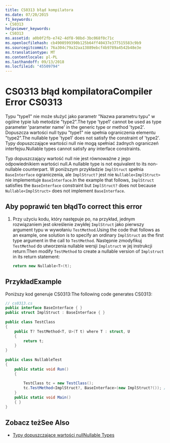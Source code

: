 ```yaml
---
title: CS0313 błąd kompilatora
ms.date: 07/20/2015
f1_keywords:
- CS0313
helpviewer_keywords:
- CS0313
ms.assetid: a0b0f2fb-e742-4df8-98bd-3bc068f0c71c
ms.openlocfilehash: cb4900599390b125b64ff40437e377515583c9b9
ms.sourcegitcommit: 76a304c79a32aa13889ebcf4b9789a4542b48e3e
ms.translationtype: MT
ms.contentlocale: pl-PL
ms.lasthandoff: 09/13/2018
ms.locfileid: "45509794"
---
```

# <a name="compiler-error-cs0313"></a><span data-ttu-id="74bf2-102">CS0313 błąd kompilatora</span><span class="sxs-lookup"><span data-stu-id="74bf2-102">Compiler Error CS0313</span></span>
<span data-ttu-id="74bf2-103">Typu "type1" nie może służyć jako parametr "Nazwa parametru typu" w ogólne typie lub metodzie "type2".</span><span class="sxs-lookup"><span data-stu-id="74bf2-103">The type 'type1' cannot be used as type parameter 'parameter name' in the generic type or method 'type2'.</span></span> <span data-ttu-id="74bf2-104">Dopuszcza wartości null typu "type1" nie spełnia ograniczenia elementu "type2".</span><span class="sxs-lookup"><span data-stu-id="74bf2-104">The nullable type 'type1' does not satisfy the constraint of 'type2'.</span></span> <span data-ttu-id="74bf2-105">Typy dopuszczające wartości null nie mogą spełniać żadnych ograniczeń interfejsu.</span><span class="sxs-lookup"><span data-stu-id="74bf2-105">Nullable types cannot satisfy any interface constraints.</span></span>  
  
 <span data-ttu-id="74bf2-106">Typ dopuszczający wartość null nie jest równoważne z jego odpowiednikiem wartości null.</span><span class="sxs-lookup"><span data-stu-id="74bf2-106">A nullable type is not equivalent to its non-nullable counterpart.</span></span> <span data-ttu-id="74bf2-107">W poniższym przykładzie `ImplStruct` spełnia `BaseInterface` ograniczenia, ale `ImplStruct?` jest nie `Nullable<ImplStruct>` nie implementuje `BaseInterface`.</span><span class="sxs-lookup"><span data-stu-id="74bf2-107">In the example that follows, `ImplStruct` satisfies the `BaseInterface` constraint but `ImplStruct?` does not because `Nullable<ImplStruct>` does not implement `BaseInterface`.</span></span>  
  
## <a name="to-correct-this-error"></a><span data-ttu-id="74bf2-108">Aby poprawić ten błąd</span><span class="sxs-lookup"><span data-stu-id="74bf2-108">To correct this error</span></span>  
  
1.  <span data-ttu-id="74bf2-109">Przy użyciu kodu, który następuje po, na przykład, jednym rozwiązaniem jest określenie zwykłej `ImplStruct` jako pierwszy argument typu w wywołaniu `TestMethod`.</span><span class="sxs-lookup"><span data-stu-id="74bf2-109">Using the code that follows as an example, one solution is to specify an ordinary `ImplStruct` as the first type argument in the call to `TestMethod`.</span></span> <span data-ttu-id="74bf2-110">Następnie zmodyfikuj `TestMethod` do utworzenia nullable wersji `Implstruct` w jej instrukcji return:</span><span class="sxs-lookup"><span data-stu-id="74bf2-110">Then modify `TestMethod` to create a nullable version of `Implstruct` in its return statement:</span></span>  
  
    ```csharp  
    return new Nullable<T>(t);  
    ```  
  
## <a name="example"></a><span data-ttu-id="74bf2-111">Przykład</span><span class="sxs-lookup"><span data-stu-id="74bf2-111">Example</span></span>  
 <span data-ttu-id="74bf2-112">Poniższy kod generuje CS0313:</span><span class="sxs-lookup"><span data-stu-id="74bf2-112">The following code generates CS0313:</span></span>  
  
```csharp  
// cs0313.cs  
public interface BaseInterface { }  
public struct ImplStruct : BaseInterface { }  
  
public class TestClass  
{  
    public T? TestMethod<T, U>(T t) where T : struct, U  
    {  
        return t;  
    }  
}  
  
public class NullableTest  
{  
    public static void Run()  
    {  
  
        TestClass tc = new TestClass();  
        tc.TestMethod<ImplStruct?, BaseInterface>(new ImplStruct?()); // CS0313  
    }  
    public static void Main()  
    { }  
}  
```  
  
## <a name="see-also"></a><span data-ttu-id="74bf2-113">Zobacz też</span><span class="sxs-lookup"><span data-stu-id="74bf2-113">See Also</span></span>

- [<span data-ttu-id="74bf2-114">Typy dopuszczające wartości null</span><span class="sxs-lookup"><span data-stu-id="74bf2-114">Nullable Types</span></span>](../../csharp/programming-guide/nullable-types/index.md)
